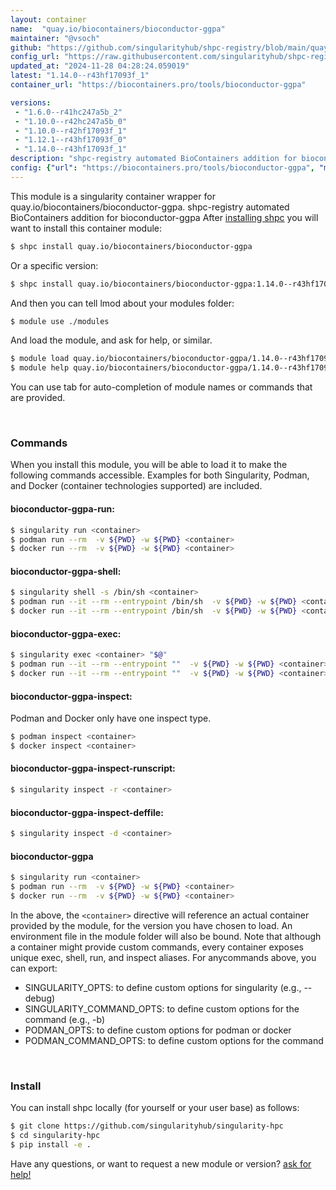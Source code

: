 ```yaml
---
layout: container
name:  "quay.io/biocontainers/bioconductor-ggpa"
maintainer: "@vsoch"
github: "https://github.com/singularityhub/shpc-registry/blob/main/quay.io/biocontainers/bioconductor-ggpa/container.yaml"
config_url: "https://raw.githubusercontent.com/singularityhub/shpc-registry/main/quay.io/biocontainers/bioconductor-ggpa/container.yaml"
updated_at: "2024-11-28 04:28:24.059019"
latest: "1.14.0--r43hf17093f_1"
container_url: "https://biocontainers.pro/tools/bioconductor-ggpa"

versions:
 - "1.6.0--r41hc247a5b_2"
 - "1.10.0--r42hc247a5b_0"
 - "1.10.0--r42hf17093f_1"
 - "1.12.1--r43hf17093f_0"
 - "1.14.0--r43hf17093f_1"
description: "shpc-registry automated BioContainers addition for bioconductor-ggpa"
config: {"url": "https://biocontainers.pro/tools/bioconductor-ggpa", "maintainer": "@vsoch", "description": "shpc-registry automated BioContainers addition for bioconductor-ggpa", "latest": {"1.14.0--r43hf17093f_1": "sha256:53c0f65512ae10baa3883934dad7552af7fa16c748f4e4f4b23b83ec11326a8e"}, "tags": {"1.6.0--r41hc247a5b_2": "sha256:ed8655a9ff4c69795eaf44d23052dae88b3b3a6e9ad65f3ce041b4a5e59be7c8", "1.10.0--r42hc247a5b_0": "sha256:2d637859e9600e799d68472f11bb1e80c8f75c21722199bfc63065766d7c53e7", "1.10.0--r42hf17093f_1": "sha256:726ebdac659481f96944d6cb21ed0e03e68d5a82395994d7ef9872e69c397fae", "1.12.1--r43hf17093f_0": "sha256:841a8f3a0dc8f51a4888d997e0ea1461de4651b23a49a49df2c025373d9ad8ca", "1.14.0--r43hf17093f_1": "sha256:53c0f65512ae10baa3883934dad7552af7fa16c748f4e4f4b23b83ec11326a8e"}, "docker": "quay.io/biocontainers/bioconductor-ggpa"}
---
```


This module is a singularity container wrapper for quay.io/biocontainers/bioconductor-ggpa.
shpc-registry automated BioContainers addition for bioconductor-ggpa
After [installing shpc](#install) you will want to install this container module:


```bash
$ shpc install quay.io/biocontainers/bioconductor-ggpa
```

Or a specific version:

```bash
$ shpc install quay.io/biocontainers/bioconductor-ggpa:1.14.0--r43hf17093f_1
```

And then you can tell lmod about your modules folder:

```bash
$ module use ./modules
```

And load the module, and ask for help, or similar.

```bash
$ module load quay.io/biocontainers/bioconductor-ggpa/1.14.0--r43hf17093f_1
$ module help quay.io/biocontainers/bioconductor-ggpa/1.14.0--r43hf17093f_1
```

You can use tab for auto-completion of module names or commands that are provided.

<br>

### Commands

When you install this module, you will be able to load it to make the following commands accessible.
Examples for both Singularity, Podman, and Docker (container technologies supported) are included.

#### bioconductor-ggpa-run:

```bash
$ singularity run <container>
$ podman run --rm  -v ${PWD} -w ${PWD} <container>
$ docker run --rm  -v ${PWD} -w ${PWD} <container>
```

#### bioconductor-ggpa-shell:

```bash
$ singularity shell -s /bin/sh <container>
$ podman run --it --rm --entrypoint /bin/sh  -v ${PWD} -w ${PWD} <container>
$ docker run --it --rm --entrypoint /bin/sh  -v ${PWD} -w ${PWD} <container>
```

#### bioconductor-ggpa-exec:

```bash
$ singularity exec <container> "$@"
$ podman run --it --rm --entrypoint ""  -v ${PWD} -w ${PWD} <container> "$@"
$ docker run --it --rm --entrypoint ""  -v ${PWD} -w ${PWD} <container> "$@"
```

#### bioconductor-ggpa-inspect:

Podman and Docker only have one inspect type.

```bash
$ podman inspect <container>
$ docker inspect <container>
```

#### bioconductor-ggpa-inspect-runscript:

```bash
$ singularity inspect -r <container>
```

#### bioconductor-ggpa-inspect-deffile:

```bash
$ singularity inspect -d <container>
```



#### bioconductor-ggpa

```bash
$ singularity run <container>
$ podman run --rm  -v ${PWD} -w ${PWD} <container>
$ docker run --rm  -v ${PWD} -w ${PWD} <container>
```


In the above, the `<container>` directive will reference an actual container provided
by the module, for the version you have chosen to load. An environment file in the
module folder will also be bound. Note that although a container
might provide custom commands, every container exposes unique exec, shell, run, and
inspect aliases. For anycommands above, you can export:

 - SINGULARITY_OPTS: to define custom options for singularity (e.g., --debug)
 - SINGULARITY_COMMAND_OPTS: to define custom options for the command (e.g., -b)
 - PODMAN_OPTS: to define custom options for podman or docker
 - PODMAN_COMMAND_OPTS: to define custom options for the command

<br>

### Install

You can install shpc locally (for yourself or your user base) as follows:

```bash
$ git clone https://github.com/singularityhub/singularity-hpc
$ cd singularity-hpc
$ pip install -e .
```

Have any questions, or want to request a new module or version? [ask for help!](https://github.com/singularityhub/singularity-hpc/issues)
